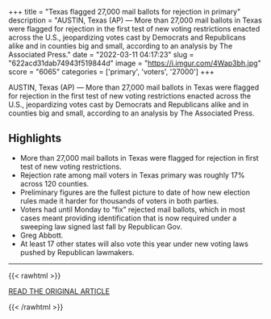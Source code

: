 +++
title = "Texas flagged 27,000 mail ballots for rejection in primary"
description = "AUSTIN, Texas (AP) — More than 27,000 mail ballots in Texas were flagged for rejection in the first test of new voting restrictions enacted across the U.S., jeopardizing votes cast by Democrats and Republicans alike and in counties big and small, according to an analysis by The Associated Press."
date = "2022-03-11 04:17:23"
slug = "622acd31dab74943f519844d"
image = "https://i.imgur.com/4Wap3bh.jpg"
score = "6065"
categories = ['primary', 'voters', '27000']
+++

AUSTIN, Texas (AP) — More than 27,000 mail ballots in Texas were flagged for rejection in the first test of new voting restrictions enacted across the U.S., jeopardizing votes cast by Democrats and Republicans alike and in counties big and small, according to an analysis by The Associated Press.

## Highlights

- More than 27,000 mail ballots in Texas were flagged for rejection in first test of new voting restrictions.
- Rejection rate among mail voters in Texas primary was roughly 17% across 120 counties.
- Preliminary figures are the fullest picture to date of how new election rules made it harder for thousands of voters in both parties.
- Voters had until Monday to “fix” rejected mail ballots, which in most cases meant providing identification that is now required under a sweeping law signed last fall by Republican Gov.
- Greg Abbott.
- At least 17 other states will also vote this year under new voting laws pushed by Republican lawmakers.

---

{{< rawhtml >}}
  <p class="article-category">
    <a target="_blank" href="https://apnews.com/article/2022-midterm-elections-elections-austin-texas-voting-f28a41bf6482c25299c99a8ea52734be">READ THE ORIGINAL ARTICLE</a>
  </p>
{{< /rawhtml >}}

